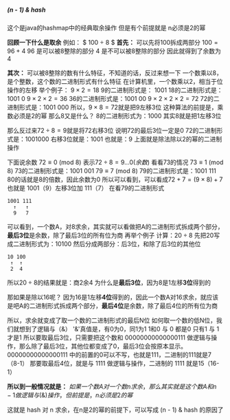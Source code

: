 ##### (n - 1) & hash
这个是java的hashmap中的经典取余操作
但是有个前提就是  n必须是2的幂

**回顾一下什么是取余**
例如：
$ 100 ÷ 8 $
**首先：**
可以先将100拆成两部分 $100 = 96 + 4$
96 是可以被8整除的部分
4 是不可以被8整除的部分
因此就得到了余数为4

**其次：**
可以被8整除的数有什么特征，不知道的话，反过来想一下
一个数乘以8，是个整数，这个数的二进制形式有什么特征
在计算机里，一个数乘以2，相当于位操作的左移
举个例子：
$9×2=18$
9的二进制形式是： 1001
18的二进制形式是：1001 0
$9×2×2=36$
36的二进制形式是：1001 00
$9×2×2×2=72$
72的二进制形式是：1001 000
所以，$9×8=72$就是把9左移3位
这种算法的前提是，乘数必须是2的幂
那么8又是什么？
8的二进制形式为：1000
其实8就是把1左移3位

那么反过来$72÷8=9$就是将72右移3位
说明72的最后3位一定是0
72的二进制形式是：1001000
右移3位就是：1001 也就是：9
上面就是除法除以2的幂的二进制操作


下面说余数
$72 ≡ 0\text{ (mod 8)}$
表示$72÷8=9...0(余数)$
看看73的情况
$73 ≡ 1\text{ (mod 8)}$
73的二进制形式是：1001 001
$79 ≡ 7\text{ (mod 8)}$
79的二进制形式是：1001 111
80的话就是8的倍数，因此余数为0
所以可以看到，可以看成$72+7=(9×8)+7$
也就是 1001（9）左移3位加 111（7）
在看79的二进制形式

```
1001 111
  ↑   ↑   
  9   7
```
可以看到，一个数A，对8求余，其实就可以看做把A的二进制形式拆成两个部分，**最后3位**是余数，除了最后3位的所有位为商
再举个例子
计算：$20÷8$
先把20写成二进制形式为：10100
然后分成两部分：后3位，和除了后3位的其他位
```
10 100
 ↑  ↑
 2  4   
```
所以$20÷8$的结果就是：商2余4
为什么是**最后3位**，因为8是1左移**3位**得到的

那如果是除以16呢？
因为16是1左移**4位**得到的，因此一个数A对16求余，就应该是吧A的二进制形式拆成两个部分，**最后4位**是余数，除了最后4位的所有位为商

所以，求余就变成了取一个数的二进制形式的最后N位
如何取一个数的低N位，我们就想到了逻辑与（&）
'&'真值是，有0为0，同1为1
1和0 与 0 都是0
只有1 与 1 才是1
所以要取最后3位，只需要把这个数和 00000000000000111 做逻辑与操作，那么除了最后3位，其他位都变成了0，最后3位会按原本显示。
00000000000000111 中的前置的0可以不写，也就是111，二进制的111就是7（8-1）
那要取最后4位，就是与 1111 做逻辑与操作，二进制的 1111 就是15（16-1）

**所以到一般情况就是：**
$如果一个数A对一个数n求余，那么其实就是这个数A和n-1做逻辑与\text{(\&)}操作，但前提是，n必须是2的幂$

这就是 hash 对 n 求余，在n是2的幂的前提下，可以写成 (n - 1) & hash 的原因了